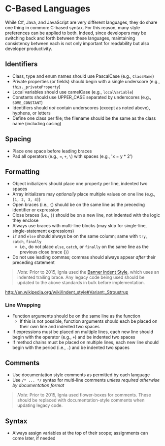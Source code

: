 # C-Based Languages

While C#, Java, and JavaScript are very different languages, they do share one thing in common: C-based syntax. For this reason, many style preferences can be applied to both. Indeed, since developers may be switching back and forth between these languages, maintaining consistency between each is not only important for readability but also developer productivity.

## Identifiers
- Class, type and enum names should use PascalCase (e.g., `ClassName`)
- Private properties (or fields) should begin with a single underscore (e.g., `this._privateProperty`)
- Local variables should use camelCase (e.g., `localVariable`)
- Constants should use UPPER_CASE separated by underscores (e.g., `SOME_CONSTANT`)
- Identifiers should *not* contain underscores (except as noted above), hyphens, or letters
- Define one class per file; the filename should be the same as the class name (including casing)

## Spacing
- Place one space before leading braces
- Pad all operators (e.g., `=`, `+`, `\`) with spaces (e.g., 'x = y * 2')

## Formatting
- Object initializers should place one property per line, indented two spaces
- Array initializers may *optionally* place multiple values on one line (e.g., `[1, 2, 3, 4]`)
- Open braces (i.e., `{`) should be on the same line as the preceding identifier or expression
- Close braces (i.e., `}`) should be on a new line, not indented with the logic they enclose
- Always use braces with multi-line blocks (may skip for single-line, single-statement expressions)
- `if` and `else` should always be on the same column; same with `try`, `catch`, `finally`
  - i.e., do not place `else`, `catch`, or `finally` on the same line as the previous close brace (`}`)
- Do not use leading commas; commas should always appear *after* their preceding statement

> *Note:* Prior to 2015, Ignia used the [Banner Indent Style](http://en.wikipedia.org/wiki/Indent_style#Banner_style), which uses an indented trailing brace. Any legacy code being used should be updated to the above standards in bulk before implementation.

http://en.wikipedia.org/wiki/Indent_style#Variant:_Stroustrup

### Line Wrapping
- Function arguments should be on the same line as the function
  - If this is not possible, function arguments should each be placed on their own line and indented two spaces
- If expressions must be placed on multiple lines, each new line should begin with the operator (e.g., `+`) and be indented two spaces
- If method chains must be placed on multiple lines, each new line should begin with the period (i.e., `.`) and be indented two spaces

## Comments
- Use documentation style comments as permitted by each language
- Use `/* ... */` syntax for multi-line comments *unless required otherwise by documentation format*

> *Note:* Prior to 2015, Ignia used flower-boxes for comments. These should be replaced with documentation-style comments when updating legacy code.

## Syntax
- Always assign variables at the top of their scope; assignments can come later, if needed





